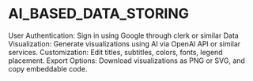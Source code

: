 # AI_BASED_DATA_STORING
User Authentication: Sign in using Google through clerk or similar Data Visualization: Generate visualizations using AI via OpenAI API or similar services. Customization: Edit titles, subtitles, colors, fonts, legend placement. Export Options: Download visualizations as PNG or SVG, and copy embeddable code.

